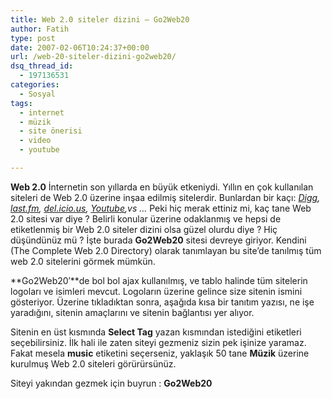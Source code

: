 ```yaml
---
title: Web 2.0 siteler dizini – Go2Web20
author: Fatih
type: post
date: 2007-02-06T10:24:37+00:00
url: /web-20-siteler-dizini-go2web20/
dsq_thread_id:
  - 197136531
categories:
  - Sosyal
tags:
  - internet
  - müzik
  - site önerisi
  - video
  - youtube

---
```

**Web 2.0** İnternetin son yıllarda en büyük etkeniydi. Yıllın en çok kullanılan siteleri de Web 2.0 üzerine inşaa edilmiş sitelerdir. Bunlardan bir kaçı: _[Digg][1], [last.fm][2], [del.icio.us][3], [Youtube][4],vs &#8230;_ Peki hiç merak ettiniz mi, kaç tane Web 2.0 sitesi var diye ? Belirli konular üzerine odaklanmış ve hepsi de etiketlenmiş bir Web 2.0 siteler dizini olsa güzel olurdu diye ? Hiç düşündünüz mü ? İşte burada **Go2Web20** sitesi devreye giriyor. Kendini (The Complete Web 2.0 Directory) olarak tanımlayan bu site&#8217;de tanılmış tüm web 2.0 sitelerini görmek mümkün.

**Go2Web20&#8242;**de bol bol ajax kullanılmış, ve tablo halinde tüm sitelerin logoları ve isimleri mevcut. Logoların üzerine gelince size sitenin ismini gösteriyor. Üzerine tıkladıktan sonra, aşağıda kısa bir tanıtım yazısı, ne işe yaradığını, sitenin amaçlarını ve sitenin bağlantısı yer alıyor.

Sitenin en üst kısmında **Select Tag** yazan kısmından istediğini etiketleri seçebilirsiniz. İlk hali ile zaten siteyi gezmeniz sizin pek işinize yaramaz. Fakat mesela **music** etiketini seçerseniz, yaklaşık 50 tane **Müzik** üzerine kurulmuş Web 2.0 siteleri görürürsünüz.

Siteyi yakından gezmek için buyrun : **Go2Web20**

 [1]: https://www.digg.com/
 [2]: https://www.last.fm/
 [3]: https://del.icio.us/
 [4]: https://www.youtube.com/